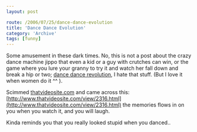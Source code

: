 ```yaml
---
layout: post

route: /2006/07/25/dance-dance-evolution
title: 'Dance Dance Evolution'
category: 'Archive'
tags: [funny]
---
```


Some amusement in these dark times. No, this is not a post about the crazy dance
machine jippo that even a kid or a guy with crutches can win, or the game where
you lure your granny to try it and watch her fall down and break a hip or two;
<a class="ph" target="_blank" rel="noopener noreferrer" href="https://en.wikipedia.org/wiki/Dance_Dance_Revolution">dance
dance revolution</a>, I hate that stuff. (But I love it when women do it ^^ ).

Scimmed [thatvideosite.com](http://www.thatvideosite.com) and came across this:
[http://www.thatvideosite.com/view/2316.html](http://www.thatvideosite.com/view/2316.html)
the memories flows in on you when you watch it, and you will laugh.

Kinda reminds you that you really looked stupid when you danced..

